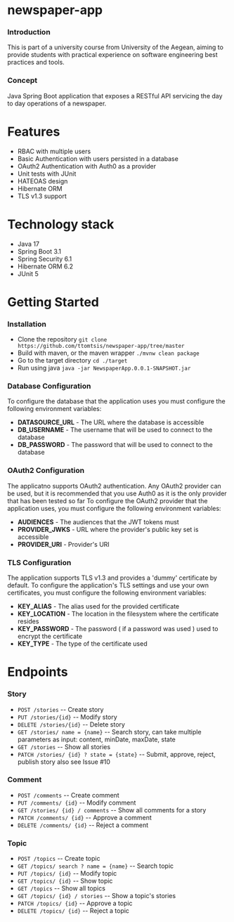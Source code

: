 # newspaper-app
### Introduction
This is part of a university course from University of the Aegean,
aiming to provide students with practical experience on software engineering best practices
and tools. 


### Concept

Java Spring Boot application that exposes a RESTful API servicing the day to day operations of a newspaper.

# Features
* RBAC with multiple users
* Basic Authentication with users persisted in a database
* OAuth2 Authentication with Auth0 as a provider
* Unit tests with JUnit
* HATEOAS design
* Hibernate ORM
* TLS v1.3 support

# Technology stack
* Java 17
* Spring Boot 3.1
* Spring Security 6.1
* Hibernate ORM 6.2
* JUnit 5

# Getting Started
### Installation
* Clone the repository `git clone https://github.com/ttomtsis/newspaper-app/tree/master`
* Build with maven, or the maven wrapper `./mvnw clean package`
* Go to the target directory `cd ./target`
* Run using java `java -jar NewspaperApp.0.0.1-SNAPSHOT.jar`

### Database Configuration
To configure the database that the application uses you must configure the following environment variables:
* **DATASOURCE_URL** - The URL where the database is accessible
* **DB_USERNAME** - The username that will be used to connect to the database
* **DB_PASSWORD** - The password that will be used to connect to the database

### OAuth2 Configuration
The applicatno supports OAuth2 authentication. Any OAuth2 provider can be used, but it is recommended that you use Auth0 as it is the only provider that has been tested so far
To configure the OAuth2 provider that the application uses, you must configure the following environment variables:
* **AUDIENCES** - The audiences that the JWT tokens must 
* **PROVIDER_JWKS** - URL where the provider's public key set is accessible 
* **PROVIDER_URI** - Provider's URI

### TLS Configuration
The application supports TLS v1.3 and provides a 'dummy' certificate by default.
To configure the application's TLS settings and use your own certificates, you must configure the following environment variables:
* **KEY_ALIAS** - The alias used for the provided certificate
* **KEY_LOCATION** - The location in the filesystem where the certificate resides
* **KEY_PASSWORD** - The password ( if a password was used ) used to encrypt the certificate
* **KEY_TYPE** - The type of the certificate used
  
# Endpoints
### Story

* `POST /stories` -- Create story 
* `PUT /stories/{id}` -- Modify story
* `DELETE /stories/{id}` -- Delete story 
* `GET /stories/ name = {name}` -- Search story, 
can take multiple parameters as input: content, minDate, maxDate, state
* `GET /stories` -- Show all stories
* `PATCH /stories/ {id} ? state = {state}` -- Submit, approve, reject, publish story
  also see Issue #10

### Comment

* `POST /comments` -- Create comment 
* `PUT /comments/ {id}` -- Modify comment
* `GET /stories/ {id} / comments` -- Show all comments for a story
* `PATCH /comments/ {id}` -- Approve a comment
* `DELETE /comments/ {id}` -- Reject a comment

### Topic

*  `POST /topics` -- Create topic
*  `GET /topics/ search ? name = {name}` -- Search topic
*  `PUT /topics/ {id}` -- Modify topic
*  `GET /topics/ {id}` -- Show topic
*  `GET /topics` -- Show all topics
*  `GET /topics/ {id} / stories` -- Show a topic's stories
*  `PATCH /topics/ {id}` -- Approve a topic
*  `DELETE /topics/ {id}` -- Reject a topic
